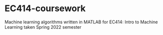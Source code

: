 # EC414-coursework
 Machine learning algorithms written in MATLAB for EC414: Intro to Machine Learning taken Spring 2022 semester
